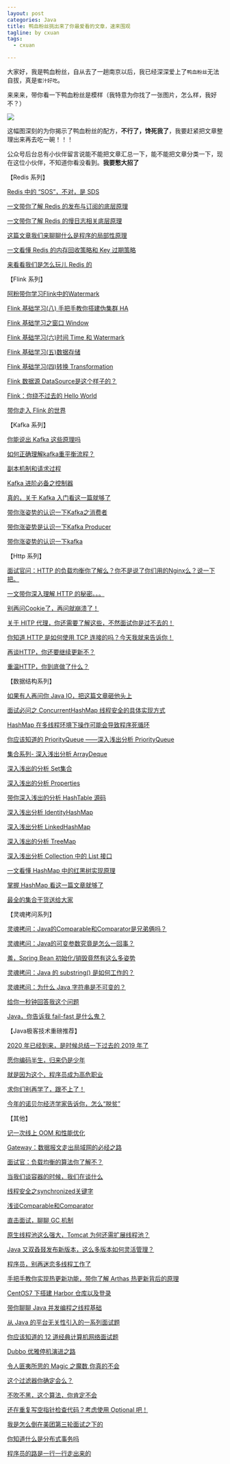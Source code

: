 ```yaml
---
layout: post
categories: Java
title: 鸭血粉丝挑出来了你最爱看的文章，速来围观
tagline: by cxuan
tags: 
  - cxuan

---
```


大家好，我是鸭血粉丝，自从去了一趟南京以后，我已经深深爱上了`鸭血粉丝`无法自拔，真是`蜜汁好吃`。

来来来，带你看一下鸭血粉丝是模样（我特意为你找了一张图片，怎么样，我好不？）

![](http://www.justdojava.com/assets/images/2019/java/image-cxuan/article/01.png)



这幅图深刻的为你揭示了鸭血粉丝的配方，**不行了，馋死我了**，我要赶紧把文章整理出来再去吃一碗！！！

公众号后台总有小伙伴留言说能不能把文章汇总一下，能不能把文章分类一下，现在这位小伙伴，不知道你看没看到。**我要憋大招了**

【Redis 系列】

[Redis 中的 “SOS”，不对，是 SDS](https://mp.weixin.qq.com/s?__biz=MzU3NzczMTAzMg==&mid=2247486487&idx=1&sn=dcecbdc97785c5c9b18a91c5e0e6b099&chksm=fd016ca0ca76e5b615beaa56ba64a5d707a41ee579610d76049ac507ff0c935d1141139cb7ab&token=1121137251&lang=zh_CN#rd)

[一文带你了解 Redis 的发布与订阅的底层原理](https://mp.weixin.qq.com/s?__biz=MzU3NzczMTAzMg==&mid=2247486427&idx=1&sn=6ed4e315f9ae87acd54fa72c2c48de28&chksm=fd016b6cca76e27a8ac468361f3f89a670e10c164f876396d277539f2e24763ba32b10355cd7&token=1121137251&lang=zh_CN#rd)

[一文带你了解 Redis 的慢日志相关底层原理](https://mp.weixin.qq.com/s?__biz=MzU3NzczMTAzMg==&mid=2247486331&idx=1&sn=83dcded17b4be310a099e6ecc9bcf1e8&chksm=fd016bccca76e2dab197254cdad423dcc3bd57bc55462227b720f57d427e4f04c435b32ff32a&token=1121137251&lang=zh_CN#rd)

[这篇文章我们来聊聊什么是程序的局部性原理](https://mp.weixin.qq.com/s?__biz=MzU3NzczMTAzMg==&mid=2247486173&idx=1&sn=e494b85a4cdd90e7bf02225c9770db6f&chksm=fd016a6aca76e37c6c695151409b0ffe4bc46e5e1711975e17cf66977f106f5d909c4cf60a5d&token=1121137251&lang=zh_CN#rd)

[一文看懂 Redis 的内存回收策略和 Key 过期策略](https://mp.weixin.qq.com/s?__biz=MzU3NzczMTAzMg==&mid=2247486090&idx=1&sn=ccd917cb07e91f44722ad57fd8b9d3f1&chksm=fd016a3dca76e32b0685fb85668ec7f8ea03b972eebe32bbb9ec38e30e31d79e9e8f5631adc1&token=1121137251&lang=zh_CN#rd)

[来看看我们是怎么玩儿 Redis 的](https://mp.weixin.qq.com/s?__biz=MzU3NzczMTAzMg==&mid=2247485784&idx=2&sn=9f10fcc792076f48efe4caf440f9addd&chksm=fd0169efca76e0f93c042d7b1d24931606be64575bab56d89aa3b9322fbb347f979f3a12ebfa&token=1121137251&lang=zh_CN#rd)

【Flink 系列】

[阿粉带你学习Flink中的Watermark](https://mp.weixin.qq.com/s?__biz=MzU3NzczMTAzMg==&mid=2247486473&idx=1&sn=403ffc5427e7faaa7aea0eb9ed4c27fd&chksm=fd016cbeca76e5a8702a726490cac0880406eb5c73459adaaae76cad73799bb7bb4156638938&token=1121137251&lang=zh_CN#rd)

[Flink 基础学习(八) 手把手教你搭建伪集群 HA](https://mp.weixin.qq.com/s?__biz=MzU3NzczMTAzMg==&mid=2247486303&idx=1&sn=10a5f5363cdfc318251291cb5d2475b0&chksm=fd016be8ca76e2fec8e608e8596143310baf7dc53ad5d95e49c480d58327812b4ba379f85faa&token=1121137251&lang=zh_CN#rd)

[Flink 基础学习之窗口 Window](https://mp.weixin.qq.com/s?__biz=MzU3NzczMTAzMg==&mid=2247486226&idx=1&sn=729d2ae2f3316436a81d2ea1f1cf11c9&chksm=fd016ba5ca76e2b386bd5506eddfc22646e309f0b650877f71dbd43811a32c824705b7eefd18&token=1121137251&lang=zh_CN#rd)

[Flink 基础学习(六)时间 Time 和 Watermark](https://mp.weixin.qq.com/s?__biz=MzU3NzczMTAzMg==&mid=2247486199&idx=1&sn=4fa01d80f4ce1ef2403716886feb1112&chksm=fd016a40ca76e356848d52c30a6e61ef6f7cf4e5a0ee51bdfb1426d11f33949d2add62ec055f&token=1121137251&lang=zh_CN#rd)

[Flink 基础学习(五)数据存储](https://mp.weixin.qq.com/s?__biz=MzU3NzczMTAzMg==&mid=2247486121&idx=1&sn=33ac536d2ff3bb1ccf9ca3f261896393&chksm=fd016a1eca76e308f9d5dd97f8ea560f44f2b83ac606c1a9d6a7266576f3fc86675b875a6ee7&token=1121137251&lang=zh_CN#rd)

[Flink 基础学习(四)转换 Transformation](https://mp.weixin.qq.com/s?__biz=MzU3NzczMTAzMg==&mid=2247486088&idx=1&sn=14c011736dd54d53315d86e6186e2bf3&chksm=fd016a3fca76e32968b2fc7d63f3e64aebd3059c0aff31e1ca43dfd2c26352ec61f6a36a0b8a&token=1121137251&lang=zh_CN#rd)

[Flink 数据源 DataSource是这个样子的？](https://mp.weixin.qq.com/s?__biz=MzU3NzczMTAzMg==&mid=2247485924&idx=1&sn=7dbfbf3ea8a73f98c86d85f0fbc9735f&chksm=fd016953ca76e045d5cb8dbb3db5f843318c113206488129c5803d604bb1b6d5f11a2a39fac5&token=1121137251&lang=zh_CN#rd)

[Flink：你绕不过去的 Hello World](https://mp.weixin.qq.com/s?__biz=MzU3NzczMTAzMg==&mid=2247485850&idx=1&sn=812dc857bae05f60113dab87e3435232&chksm=fd01692dca76e03b596f9791e2a0c4d9f83a2865fd263d3ee710811361fe5714f74a0dfe5a3a&token=1121137251&lang=zh_CN#rd)

[带你走入 Flink 的世界](https://mp.weixin.qq.com/s?__biz=MzU3NzczMTAzMg==&mid=2247485803&idx=1&sn=e7d8dae300c866de9a01687e9f89f66e&chksm=fd0169dcca76e0ca44a4b9c5623507a2830b5927ef34dbc561e261e3ce488fe97515205a4a87&token=1121137251&lang=zh_CN#rd)

【Kafka 系列】

[你能说出 Kafka 这些原理吗](https://mp.weixin.qq.com/s?__biz=MzU2NDg0OTgyMA==&mid=2247485007&idx=1&sn=9427dce1569d90d41921b610de08409f&chksm=fc45fbbccb3272aa3dacbe325adcbc188784bf9daf6685a1abf0d97a51c39e9849e1c0a886a7&token=909388294&lang=zh_CN#rd)

[如何正确理解kafka重平衡流程？](https://mp.weixin.qq.com/s?__biz=MzU3NzczMTAzMg==&mid=2247486366&idx=1&sn=1be41249cc731d1886164cae733f0317&chksm=fd016b29ca76e23f66b9a09ea9bc9842f32dea7925394561e52483c51e4c5e6bfcaa0673696d&token=1121137251&lang=zh_CN#rd)

[副本机制和请求过程](https://mp.weixin.qq.com/s?__biz=MzU3NzczMTAzMg==&mid=2247486322&idx=1&sn=40cbd93fdad1f3b5ba064e6481f121c2&chksm=fd016bc5ca76e2d3a5d778a24f5c70b39cdbd837e68a5e0e4e3fcc6a2a12804fe1692ad30bcd&token=1121137251&lang=zh_CN#rd)

[Kafka 进阶必备之控制器](https://mp.weixin.qq.com/s?__biz=MzU3NzczMTAzMg==&mid=2247486263&idx=1&sn=7400ebff2d334b48f4110f1f0eafb025&chksm=fd016b80ca76e296624e849485180c4f2c88311b08c02190d25c3f7e7fb1cc5334085d18ad6f&token=1121137251&lang=zh_CN#rd)

[真的，关于 Kafka 入门看这一篇就够了](https://mp.weixin.qq.com/s?__biz=MzU3NzczMTAzMg==&mid=2247486167&idx=2&sn=5af3f1c9c41009c18ed0ce796137c94e&chksm=fd016a60ca76e37673d58d08d409b8126e3949d76c8ff90e199e25a64d13b6205c6152b1a2cd&token=1121137251&lang=zh_CN#rd)

[带你涨姿势的认识一下Kafka之消费者](https://mp.weixin.qq.com/s?__biz=MzU3NzczMTAzMg==&mid=2247486105&idx=1&sn=760f131c0a339d1b8e3554870a2b5c0b&chksm=fd016a2eca76e3383e1136201c46c65c8a828be23c918eb816302dead841dba069e2c20bd0d7&token=1121137251&lang=zh_CN#rd)

[带你涨姿势是认识一下Kafka Producer](https://mp.weixin.qq.com/s?__biz=MzU3NzczMTAzMg==&mid=2247486038&idx=1&sn=473f25a5282a376486f09d4a9eff7b23&chksm=fd016ae1ca76e3f7e2ec0d46ef13e457307506b0246e83be3fec1ad0f64bf5e077697e471be3&token=1121137251&lang=zh_CN#rd)

[带你涨姿势的认识一下kafka](https://mp.weixin.qq.com/s?__biz=MzU3NzczMTAzMg==&mid=2247485723&idx=1&sn=696cadf8a07a67514b0ca17131b25c11&chksm=fd0169acca76e0ba1c23b9b664af89f60f7a8d04a210f5cb3d2808733b3e863569e3a7d492cd&token=1121137251&lang=zh_CN#rd)

【Http 系列】

[面试官问：HTTP 的负载均衡你了解么？你不是说了你们用的Nginx么？说一下把。](https://mp.weixin.qq.com/s?__biz=MzU3NzczMTAzMg==&mid=2247486281&idx=1&sn=d733bd69be95124d3c1d6a506954dc91&chksm=fd016bfeca76e2e8d6a988d66b98f8e84e66b378e33ad980981580c8c5c6aa2cd47d675174da&token=1163981508&lang=zh_CN#rd)

[一文带你深入理解 HTTP 的秘密。。。](https://mp.weixin.qq.com/s?__biz=MzU3NzczMTAzMg==&mid=2247486250&idx=1&sn=7fb9e0eaded81873c3f2b02cf8a41338&chksm=fd016b9dca76e28b7e16026189cd2d8ceea04aff131af5995bdcaa7167446face9641fa389ed&token=1163981508&lang=zh_CN#rd)

[别再问Cookie了，再问就崩溃了！](https://mp.weixin.qq.com/s?__biz=MzU3NzczMTAzMg==&mid=2247486167&idx=1&sn=ddd4c616144a534edd757c01a0588f2e&chksm=fd016a60ca76e376434f8273c87369b4c3e24d49d2a41388e87f22356a14ad837cefbfaa31cd&token=1163981508&lang=zh_CN#rd)

[关于 HITP 代理，你还需要了解这些，不然面试你是过不去的！](https://mp.weixin.qq.com/s?__biz=MzU3NzczMTAzMg==&mid=2247486049&idx=1&sn=c3e68d8e6c74a701975a9af366a1f61f&chksm=fd016ad6ca76e3c0511c27d45b62f6fc997516b82f0a1e42e0f09b7fe9408be69142339a4829&token=1163981508&lang=zh_CN#rd)

[你知道 HTTP 是如何使用 TCP 连接的吗？今天我就来告诉你！](https://mp.weixin.qq.com/s?__biz=MzU3NzczMTAzMg==&mid=2247486001&idx=1&sn=75dcbf3ae0af331044ac463e9a759af0&chksm=fd016a86ca76e3907241b58513397b3517fed02cd2394286b9d386221d2d65533ba66346e16b&token=1163981508&lang=zh_CN#rd)

[再谈HTTP，你还要继续更新不？](https://mp.weixin.qq.com/s?__biz=MzU3NzczMTAzMg==&mid=2247485856&idx=2&sn=2567238b7c72149f17fca09182a97a04&chksm=fd016917ca76e001f486c2c49b40c4330b6978af140ee4de50af91823fabea94bbfb2da4b175&token=1163981508&lang=zh_CN#rd)

[重温HTTP，你到底做了什么？](https://mp.weixin.qq.com/s?__biz=MzU3NzczMTAzMg==&mid=2247485804&idx=1&sn=f8494a40b49443cb7fe5bdeaf429959b&chksm=fd0169dbca76e0cdef391b9431d8fc7c12fdcc146df97af52008e15a1d3a8d498c83c442a715&token=1163981508&lang=zh_CN#rd)

【数据结构系列】

[如果有人再问你 Java IO，把这篇文章砸他头上](https://mp.weixin.qq.com/s?__biz=MzU3NzczMTAzMg==&mid=2247486423&idx=1&sn=aa9ee8044961bb5dd7a345f434336cb8&chksm=fd016b60ca76e276770260d3045dcc2b7999cbebdb0963fcedfe23eb518ae8055fcee5eca8ab&token=1656096563&lang=zh_CN#rd)

[面试必问之 ConcurrentHashMap 线程安全的具体实现方式](https://mp.weixin.qq.com/s?__biz=MzU3NzczMTAzMg==&mid=2247486419&idx=1&sn=28bfd3b9516ace6fe9b5d09d88d48fdf&chksm=fd016b64ca76e272607fe84e50464a1fc4f01e2386d94ac944cffa6033611c1ee2f60dd3c7e6&token=1656096563&lang=zh_CN#rd)

[HashMap 在多线程环境下操作可能会导致程序死循环](https://mp.weixin.qq.com/s?__biz=MzU3NzczMTAzMg==&mid=2247486396&idx=1&sn=df0e0a10016384fe54d5989c613ee35b&chksm=fd016b0bca76e21d2e51477bb337cfcf8df234f460ff394080eec9594143a3b83120f3658f56&token=1656096563&lang=zh_CN#rd)

[你应该知道的 PriorityQueue ——深入浅出分析 PriorityQueue](https://mp.weixin.qq.com/s?__biz=MzU3NzczMTAzMg==&mid=2247486212&idx=1&sn=289e40f4a330ad3e7d239d01db54c4f7&chksm=fd016bb3ca76e2a5037a0ae6d980725045fc6e17d46d7c653a1d5f2f1ed753f60e83fe89484a&token=1656096563&lang=zh_CN#rd)

[集合系列- 深入浅出分析 ArrayDeque](https://mp.weixin.qq.com/s?__biz=MzU3NzczMTAzMg==&mid=2247486190&idx=1&sn=840b4b230eac4d647d30781c7ffdb2ba&chksm=fd016a59ca76e34f14a1a24630f13f507d2253cefa9f8b4d84d8b1f613ceb932bae3c95aa575&token=1656096563&lang=zh_CN#rd)

[深入浅出的分析 Set集合](https://mp.weixin.qq.com/s?__biz=MzU3NzczMTAzMg==&mid=2247486044&idx=1&sn=ee2a29c755c5d9bbf08d1bc06324d157&chksm=fd016aebca76e3fd1edb75d3c98c8910a79562f2ca7ddcc69c7522510cedde36d7aa9490621f&token=1656096563&lang=zh_CN#rd)

[深入浅出的分析 Properties](https://mp.weixin.qq.com/s?__biz=MzU3NzczMTAzMg==&mid=2247486017&idx=1&sn=a6cdd98d21a502b70ecb4173adf49f5d&chksm=fd016af6ca76e3e0082545f5ca58974036664232ee2554ec4a99e90af4a1b996e5b44925aa34&token=1656096563&lang=zh_CN#rd)

[带你深入浅出的分析 HashTable 源码](https://mp.weixin.qq.com/s?__biz=MzU3NzczMTAzMg==&mid=2247485988&idx=1&sn=c5c540346a0229ae87d2457661468297&chksm=fd016a93ca76e385feddb1310f034c9dc1929f96397893ad3c717d6f1ce508be214332957c10&token=1656096563&lang=zh_CN#rd)

[深入浅出分析 IdentityHashMap](https://mp.weixin.qq.com/s?__biz=MzU3NzczMTAzMg==&mid=2247485803&idx=2&sn=3851ae92c49d9c5fb7f4c599416115ed&chksm=fd0169dcca76e0ca46bc0d226be0547b7738429cf83b81497a1cb2f2474cf6f142f825c8ae59&token=1656096563&lang=zh_CN#rd)

[深入浅出分析 LinkedHashMap](https://mp.weixin.qq.com/s?__biz=MzU3NzczMTAzMg==&mid=2247485799&idx=2&sn=ad2ef8e0e32e648667f2c46774e8d744&chksm=fd0169d0ca76e0c67e08f37a1bfd482949adaee1f8a2c4f2851db4584f1043b67be2e151c3a2&token=1656096563&lang=zh_CN#rd)

[深入浅出的分析 TreeMap](https://mp.weixin.qq.com/s?__biz=MzU3NzczMTAzMg==&mid=2247485767&idx=2&sn=7c1e45bf62b2505a2ec28b03d8e01283&chksm=fd0169f0ca76e0e65c85c83f9608cfffeb0317cb1d396f696e42058ba8fd23f2753e40e5c47b&token=1656096563&lang=zh_CN#rd)

[深入浅出分析 Collection 中的 List 接口](https://mp.weixin.qq.com/s?__biz=MzU3NzczMTAzMg==&mid=2247485682&idx=1&sn=0def1ba786b3c4ccd1b828af0b1797d4&chksm=fd016845ca76e153b4a015e0746bce0e65f5f5d12fd6d0301fdbf96b111bb9181c3598501cd7&token=1656096563&lang=zh_CN#rd)

[一文看懂 HashMap 中的红黑树实现原理](https://mp.weixin.qq.com/s?__biz=MzU3NzczMTAzMg==&mid=2247485642&idx=1&sn=87686ada46171453fbf0775e9f79eb8e&chksm=fd01687dca76e16bcacbbe2f002adb7fadaac9781d77c4860b39f58cbb5f59d0963b0b17722f&token=1656096563&lang=zh_CN#rd)

[掌握 HashMap 看这一篇文章就够了](https://mp.weixin.qq.com/s?__biz=MzU3NzczMTAzMg==&mid=2247485627&idx=1&sn=d1caf10fcd41fd93a3ef713bf30b52c2&chksm=fd01680cca76e11a38b79b0216ff4a0923104f193b361fcd7bdb1e2a3b09c4422c894903a927&token=1656096563&lang=zh_CN#rd)

[最全的集合干货送给大家](https://mp.weixin.qq.com/s?__biz=MzU3NzczMTAzMg==&mid=2247485612&idx=1&sn=d48d7ba15cdf958d90049561e9d86c00&chksm=fd01681bca76e10df1b98962ab2c894ae106985c0defe37d25c05e723280603b5e16470fcac5&token=1656096563&lang=zh_CN#rd)

【灵魂拷问系列】

[灵魂拷问：Java的Comparable和Comparator是兄弟俩吗？](https://mp.weixin.qq.com/s?__biz=MzU3NzczMTAzMg==&mid=2247486400&idx=1&sn=e4d9b6d92d871e1376d7d85a758ecf71&chksm=fd016b77ca76e261d4cd8581c5fd79079ddfe4f2a9bdb220e8f1e1067279aea569f7c4b6f51c&token=1656096563&lang=zh_CN#rd)

[灵魂拷问：Java的可变参数究竟是怎么一回事？](https://mp.weixin.qq.com/s?__biz=MzU3NzczMTAzMg==&mid=2247486289&idx=1&sn=375710db8fd803cbf80dd96bf6ba4743&chksm=fd016be6ca76e2f06d03412f21af806813ea5ee6c994c283d43b096c3e0a34da1a4adb4ff33d&token=1656096563&lang=zh_CN#rd)

[羞，Spring Bean 初始化/销毁竟然有这么多姿势](https://mp.weixin.qq.com/s?__biz=MzU3NzczMTAzMg==&mid=2247486091&idx=1&sn=7df3cc875849ab21b69e9d52a09cef75&chksm=fd016a3cca76e32a1dfa9bd376badd98fa85f76bf6272163cb375394fc9437a70dec2e2b86fb&token=1656096563&lang=zh_CN#rd)

[灵魂拷问：Java 的 substring() 是如何工作的？](https://mp.weixin.qq.com/s?__biz=MzU3NzczMTAzMg==&mid=2247486065&idx=1&sn=a5a9019d3bda4c785ccff1a3e825dc56&chksm=fd016ac6ca76e3d0c7a25acc2b670ea2a282b54a845d5e3595d6b8276b44145e45c0142c490b&token=1656096563&lang=zh_CN#rd)

[灵魂拷问：为什么 Java 字符串是不可变的？](https://mp.weixin.qq.com/s?__biz=MzU3NzczMTAzMg==&mid=2247486037&idx=1&sn=344db985eaec9eb1ecf1b01b99868176&chksm=fd016ae2ca76e3f4dea2ed2aa0ae949228c68e2f9fd7342d2068e1e8c181c49a8ee26f1f98b4&token=1656096563&lang=zh_CN#rd)

[给你一秒钟回答我这个问题](https://mp.weixin.qq.com/s?__biz=MzU3NzczMTAzMg==&mid=2247486275&idx=1&sn=f6a0da36cfa09ac8a7f9044a0a88a556&chksm=fd016bf4ca76e2e205e652641ae6e4ae600245819d5955a7084051065743be935dfd1249a31c&token=1656096563&lang=zh_CN#rd)

[Java，你告诉我 fail-fast 是什么鬼？](https://mp.weixin.qq.com/s?__biz=MzU3NzczMTAzMg==&mid=2247485870&idx=1&sn=84fbc131934c13cce370582769026d90&chksm=fd016919ca76e00f3023abe2701446659d1d2c762a869cdf5d9f7fdb9bc5ca6c652577e37074&token=1656096563&lang=zh_CN#rd)

【Java极客技术重磅推荐】

[2020 年已经到来，是时候总结一下过去的 2019 年了](https://mp.weixin.qq.com/s?__biz=MzU3NzczMTAzMg==&mid=2247486459&idx=1&sn=090ec2768fbbdf7cd38a2961d49842ac&chksm=fd016b4cca76e25ab97979342d794fc440d354b9ccbd4db481aa897dbcd82b7112fda0f10201&token=1656096563&lang=zh_CN#rd)

[愿你编码半生，归来仍是少年](https://mp.weixin.qq.com/s?__biz=MzU3NzczMTAzMg==&mid=2247485964&idx=1&sn=a02a499340d0b18b1869e37e4e0f24de&chksm=fd016abbca76e3ad40bc765889ab8e381793ba709dbee7567e9c12264c1aeed92475a154d1e6&token=1656096563&lang=zh_CN#rd)

[就是因为这个，程序员成为高危职业](https://mp.weixin.qq.com/s?__biz=MzU3NzczMTAzMg==&mid=2247485856&idx=1&sn=9e2cb1623a6c3ab5415b6cb6ed66f6bc&chksm=fd016917ca76e001d563dc916d41516a0205622d21db2aa60d1a7382d16028a346d820c8c68c&token=1656096563&lang=zh_CN#rd)

[求你们别再学了，跟不上了！](https://mp.weixin.qq.com/s?__biz=MzU3NzczMTAzMg==&mid=2247485897&idx=1&sn=5db5b2206482b136f480866129e50687&chksm=fd01697eca76e068b8ea5027e60adbddba322e6b554dd81ce71d445a1792cf3b7d1182a19035&token=1656096563&lang=zh_CN#rd)

[今年的诺贝尔经济学家告诉你，怎么“脱贫”](https://mp.weixin.qq.com/s?__biz=MzU3NzczMTAzMg==&mid=2247485869&idx=1&sn=218d65343e17fe4efc434b579669edf2&chksm=fd01691aca76e00c91bed5fc675a4d4a5798096cebe2a4af180caedcca9f4e6d90f238c826f0&token=1656096563&lang=zh_CN#rd)

【其他】

[记一次线上 OOM 和性能优化](https://mp.weixin.qq.com/s?__biz=MzU3NzczMTAzMg==&mid=2247486455&idx=1&sn=968c47f5935d97a332ae0be5c6f8900a&chksm=fd016b40ca76e2564b97d47b59700463af0947e47f6a794d4dd58a8722605ba71c6312c0b006&token=1656096563&lang=zh_CN#rd)

[Gateway：数据报文走出局域网的必经之路](https://mp.weixin.qq.com/s?__biz=MzU3NzczMTAzMg==&mid=2247486434&idx=1&sn=80e905c768593d9ce9048f799f69e776&chksm=fd016b55ca76e24322a827400090be7aeaf8405b018b0e64d3b336766d003c56f2956853e6b2&token=1656096563&lang=zh_CN#rd)

[面试官：负载均衡的算法你了解不？](https://mp.weixin.qq.com/s?__biz=MzU3NzczMTAzMg==&mid=2247486408&idx=1&sn=b3595f8cba397856a64872a9bf34e4bf&chksm=fd016b7fca76e269d4d3c91f400ca7c2a9c84224659da802a506e8645da2d5680ddc75f3ba48&token=1656096563&lang=zh_CN#rd)

[当我们谈容器的时候，我们在谈什么](https://mp.weixin.qq.com/s?__biz=MzU3NzczMTAzMg==&mid=2247486404&idx=1&sn=b08816022bdd02b98afaeff3dd48fdfc&chksm=fd016b73ca76e265b72b4b0d5d9b3aa80f216857653dc74ea57ebe280b64670f4fcf402d973e&token=1656096563&lang=zh_CN#rd)

[线程安全之synchronized关键字](https://mp.weixin.qq.com/s?__biz=MzU3NzczMTAzMg==&mid=2247486372&idx=1&sn=4486df1a8d56484c6bc5bffed2a13742&chksm=fd016b13ca76e2054630d505828d616c4319521237ab4e26587e18b1c94a65f6e01bf435345d&token=1656096563&lang=zh_CN#rd)

[浅谈Comparable和Comparator](https://mp.weixin.qq.com/s?__biz=MzU3NzczMTAzMg==&mid=2247486349&idx=1&sn=6e19d3671f8e9e658f960eee8fbd0740&chksm=fd016b3aca76e22caf7bd5a3c7df8ad7c36b704fb4477cc208b471fe17595a1d81a7adda4ccf&token=1656096563&lang=zh_CN#rd)

[直击面试，聊聊 GC 机制](https://mp.weixin.qq.com/s?__biz=MzU3NzczMTAzMg==&mid=2247486339&idx=1&sn=882da0e50eaf243d12ae3b6f47710102&chksm=fd016b34ca76e2223f399cf8e5ea3d73a1bab3e80f77748e5eec1928879fce692673f0bcc8d2&token=1656096563&lang=zh_CN#rd)

[原生线程池这么强大，Tomcat 为何还需扩展线程池？](https://mp.weixin.qq.com/s?__biz=MzU3NzczMTAzMg==&mid=2247486235&idx=1&sn=985a4c0e165282c6fcbfaaf7ee4b1771&chksm=fd016bacca76e2bae69adcfc290cbcc727b9c395ecdfcd954ca4268c818cedcbad67d0d77f65&token=1656096563&lang=zh_CN#rd)

[Java 又双叒叕发布新版本，这么多版本如何灵活管理？](https://mp.weixin.qq.com/s?__biz=MzU3NzczMTAzMg==&mid=2247486134&idx=1&sn=94946af9e6bcc589561c86dd1d7fd9d6&chksm=fd016a01ca76e317d1f1963bd8c16aa00f87c2e959c3cf9b4771237e57ef70452824c57688fd&token=1656096563&lang=zh_CN#rd)

[程序员，别再迷恋多线程工作了](https://mp.weixin.qq.com/s?__biz=MzU3NzczMTAzMg==&mid=2247486089&idx=1&sn=860f297fb367aa4bad6a1f7dc0f34215&chksm=fd016a3eca76e328a3ea3925893124e26cd24ef9d72949992837cff8fad337818f7b4a3bb924&token=1656096563&lang=zh_CN#rd)

[手把手教你实现热更新功能，带你了解 Arthas 热更新背后的原理](https://mp.weixin.qq.com/s?__biz=MzU3NzczMTAzMg==&mid=2247486060&idx=1&sn=c7bc65d01e1e824c1b434898a97be9b8&chksm=fd016adbca76e3cd02013d51d779c13d4f6a46840bf0fd0725adeff5411a3a63b744f9003d74&token=1656096563&lang=zh_CN#rd)

[CentOS7 下搭建 Harbor 仓库以及登录](https://mp.weixin.qq.com/s?__biz=MzU3NzczMTAzMg==&mid=2247486054&idx=1&sn=7d1902539c955b01c9e516a8320ffd96&chksm=fd016ad1ca76e3c7da1a04bf4f1fd694a078deade74753d94b2099fe7e93ec8bdcf182cfdadf&token=1656096563&lang=zh_CN#rd)

[带你聊聊 Java 并发编程之线程基础](https://mp.weixin.qq.com/s?__biz=MzU3NzczMTAzMg==&mid=2247485978&idx=1&sn=a30a0f2c18592a4184270f8707d70b40&chksm=fd016aadca76e3bbab543b272106194c843cd706d47db18d09b70f1fbcb8a6063dcb4836f113&token=1656096563&lang=zh_CN#rd)

[从 Java 的平台无关性引入的一系列面试题](https://mp.weixin.qq.com/s?__biz=MzU3NzczMTAzMg==&mid=2247485974&idx=1&sn=858321f2b93c247cdd9179b4ffef8d67&chksm=fd016aa1ca76e3b73fa599d2b1d29ff075f6f8b421d9cc308da51e024f852221410f9451cf17&token=1656096563&lang=zh_CN#rd)

[你应该知道的 12 道经典计算机网络面试题](https://mp.weixin.qq.com/s?__biz=MzU3NzczMTAzMg==&mid=2247485970&idx=1&sn=210086491724e5e6b24d8e82010902a4&chksm=fd016aa5ca76e3b3a911cb3c5dc61bb8f0307f816e19c17edbd1472759b8f79027cb0751e8f7&token=1656096563&lang=zh_CN#rd)

[Dubbo 优雅停机演进之路](https://mp.weixin.qq.com/s?__biz=MzU3NzczMTAzMg==&mid=2247485955&idx=1&sn=f511092c395226c95b8468ab23fc7313&chksm=fd016ab4ca76e3a226d32cae1c5abfab0d0dbb43fdc88fbe8bdf647c53073c1a17e087ea557b&token=1656096563&lang=zh_CN#rd)

[令人匪夷所思的 Magic 之魔数,你真的不会](https://mp.weixin.qq.com/s?__biz=MzU3NzczMTAzMg==&mid=2247485937&idx=1&sn=3f32073fbd0c80e366267ac3e306ca8a&chksm=fd016946ca76e050f29f02f3a2e05fb24cc6e98ac76ae8e995b17d836e0d4a8037d262e6a831&token=1656096563&lang=zh_CN#rd)

[这个过滤器你确定会么？](https://mp.weixin.qq.com/s?__biz=MzU3NzczMTAzMg==&mid=2247485932&idx=1&sn=e106e55c0921b8fcdf8b9d5c93d2eb16&chksm=fd01695bca76e04d802d23a12db5f8fd7cbff86868a5b535de960b32d4a2a6345398397973bf&token=1656096563&lang=zh_CN#rd)

[不吹不黑，这个算法，你肯定不会](https://mp.weixin.qq.com/s?__biz=MzU3NzczMTAzMg==&mid=2247485912&idx=1&sn=0b560c36109b5b6ea69ac08938ac68ca&chksm=fd01696fca76e0791ed92301234c5b7fa306f6e6c77429e2a585179b8215d5dec56bcc1178bb&token=1656096563&lang=zh_CN#rd)

[还在重复写空指针检查代码？考虑使用 Optional 吧！](https://mp.weixin.qq.com/s?__biz=MzU3NzczMTAzMg==&mid=2247485861&idx=1&sn=7c0256f6920d6504802b721dce59b4d8&chksm=fd016912ca76e0045641ebda6dc3a5762c0a30af81f713557551968376f070fae1dee3ee738d&token=1656096563&lang=zh_CN#rd)

[我是怎么倒在美团第三轮面试之下的](https://mp.weixin.qq.com/s?__biz=MzU3NzczMTAzMg==&mid=2247485799&idx=1&sn=fec6df46cc634a315d2957e765970d90&chksm=fd0169d0ca76e0c68e164a486314f3a1c44d43c9a04d8b66a7e6a4c90f9a2fadbe58a0441255&token=1656096563&lang=zh_CN#rd)

[你知道什么是分布式事务吗](https://mp.weixin.qq.com/s?__biz=MzU3NzczMTAzMg==&mid=2247485784&idx=1&sn=d66f4319ec407bbf49055b50e6fa8d3b&chksm=fd0169efca76e0f9a792c1a085bea26f5a205e879f9288128f5f4d23740d417a385a2e8719dc&token=1656096563&lang=zh_CN#rd)

[程序员的路是一行一行走出来的](https://mp.weixin.qq.com/s?__biz=MzU3NzczMTAzMg==&mid=2247485723&idx=2&sn=0cd2db3cdb13809414e2eb2fb4e405cf&chksm=fd0169acca76e0ba02d746391fd4a3506f76160a0e42fecb1d847a29f05c3fbb693145694b81&token=1656096563&lang=zh_CN#rd)



